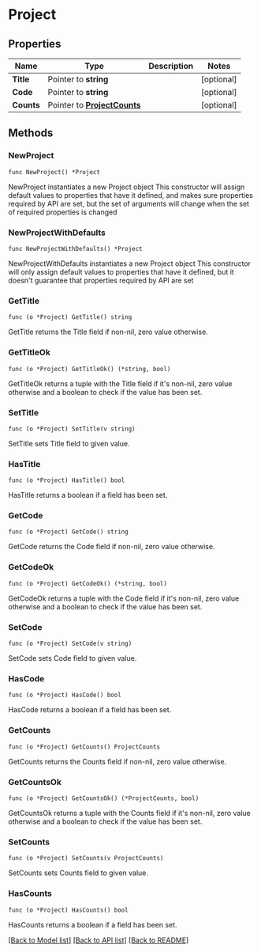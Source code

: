 # Project

## Properties

Name | Type | Description | Notes
------------ | ------------- | ------------- | -------------
**Title** | Pointer to **string** |  | [optional] 
**Code** | Pointer to **string** |  | [optional] 
**Counts** | Pointer to [**ProjectCounts**](ProjectCounts.md) |  | [optional] 

## Methods

### NewProject

`func NewProject() *Project`

NewProject instantiates a new Project object
This constructor will assign default values to properties that have it defined,
and makes sure properties required by API are set, but the set of arguments
will change when the set of required properties is changed

### NewProjectWithDefaults

`func NewProjectWithDefaults() *Project`

NewProjectWithDefaults instantiates a new Project object
This constructor will only assign default values to properties that have it defined,
but it doesn't guarantee that properties required by API are set

### GetTitle

`func (o *Project) GetTitle() string`

GetTitle returns the Title field if non-nil, zero value otherwise.

### GetTitleOk

`func (o *Project) GetTitleOk() (*string, bool)`

GetTitleOk returns a tuple with the Title field if it's non-nil, zero value otherwise
and a boolean to check if the value has been set.

### SetTitle

`func (o *Project) SetTitle(v string)`

SetTitle sets Title field to given value.

### HasTitle

`func (o *Project) HasTitle() bool`

HasTitle returns a boolean if a field has been set.

### GetCode

`func (o *Project) GetCode() string`

GetCode returns the Code field if non-nil, zero value otherwise.

### GetCodeOk

`func (o *Project) GetCodeOk() (*string, bool)`

GetCodeOk returns a tuple with the Code field if it's non-nil, zero value otherwise
and a boolean to check if the value has been set.

### SetCode

`func (o *Project) SetCode(v string)`

SetCode sets Code field to given value.

### HasCode

`func (o *Project) HasCode() bool`

HasCode returns a boolean if a field has been set.

### GetCounts

`func (o *Project) GetCounts() ProjectCounts`

GetCounts returns the Counts field if non-nil, zero value otherwise.

### GetCountsOk

`func (o *Project) GetCountsOk() (*ProjectCounts, bool)`

GetCountsOk returns a tuple with the Counts field if it's non-nil, zero value otherwise
and a boolean to check if the value has been set.

### SetCounts

`func (o *Project) SetCounts(v ProjectCounts)`

SetCounts sets Counts field to given value.

### HasCounts

`func (o *Project) HasCounts() bool`

HasCounts returns a boolean if a field has been set.


[[Back to Model list]](../README.md#documentation-for-models) [[Back to API list]](../README.md#documentation-for-api-endpoints) [[Back to README]](../README.md)


